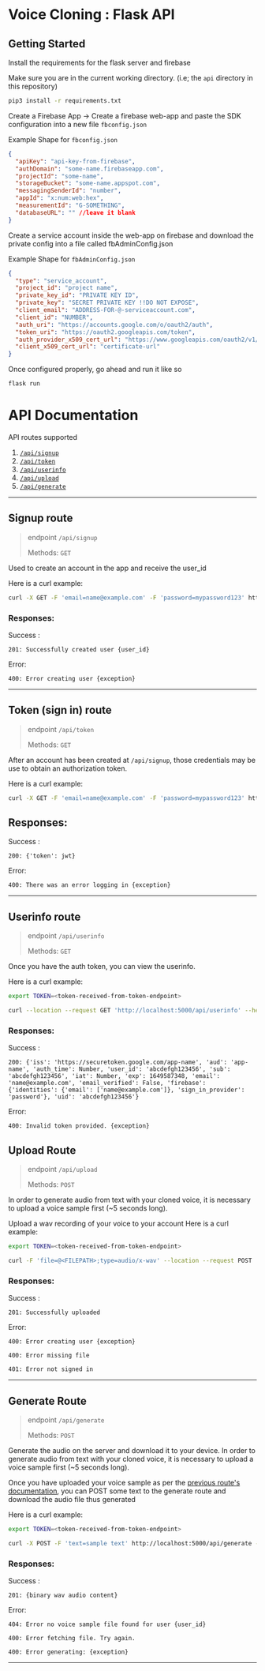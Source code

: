 # Voice Cloning : Flask API

## Getting Started 

Install the requirements for the flask server and firebase

Make sure you are in the current working directory. (i.e; the `api` directory in this repository)

```bash
pip3 install -r requirements.txt
```
Create a Firebase App -> Create a firebase web-app and paste the SDK configuration into a new file `fbconfig.json`

Example Shape for `fbconfig.json` 
```json
{
  "apiKey": "api-key-from-firebase",
  "authDomain": "some-name.firebaseapp.com",
  "projectId": "some-name",
  "storageBucket": "some-name.appspot.com",
  "messagingSenderId": "number",
  "appId": "x:num:web:hex",
  "measurementId": "G-SOMETHING",
  "databaseURL": "" //leave it blank
}
```
Create a service account inside the web-app on firebase and download the private config into a file called fbAdminConfig.json

Example Shape for `fbAdminConfig.json` 
```json
{
  "type": "service_account",
  "project_id": "project name",
  "private_key_id": "PRIVATE KEY ID",
  "private_key": "SECRET PRIVATE KEY !!DO NOT EXPOSE",
  "client_email": "ADDRESS-FOR-@-serviceaccount.com",
  "client_id": "NUMBER",
  "auth_uri": "https://accounts.google.com/o/oauth2/auth",
  "token_uri": "https://oauth2.googleapis.com/token",
  "auth_provider_x509_cert_url": "https://www.googleapis.com/oauth2/v1/certs",
  "client_x509_cert_url": "certificate-url"
}
```
Once configured properly, go ahead and run it like so 
```bash 
flask run
```
# API Documentation 

API routes supported
1. [`/api/signup`](#signup-route)
2. [`/api/token`](#token-sign-in-route)
3. [`/api/userinfo`](#userinfo-route)
4. [`/api/upload`](#upload-route)
5. [`/api/generate`](#generate-route)
----

## Signup route

> endpoint `/api/signup`
> 
> Methods: `GET`


Used to create an account in the app and receive the user_id

Here is a curl example:

```bash
curl -X GET -F 'email=name@example.com' -F 'password=mypassword123' http://localhost:5000/api/signup
```

### **Responses:**

Success :

`201: Successfully created user {user_id}`

Error: 

`400: Error creating user {exception}`

----

## Token (sign in) route

> endpoint `/api/token`
> 
> Methods: `GET`

After an account has been created at `/api/signup`,
those credentials may be use to obtain an authorization token.

Here is a curl example:

```bash
curl -X GET -F 'email=name@example.com' -F 'password=mypassword123' http://localhost:5000/api/token  
```

## **Responses:**

Success :

`200: {'token': jwt}`

Error: 

`400: There was an error logging in {exception}`

----
## Userinfo route

> endpoint `/api/userinfo`
> 
> Methods: `GET`
> 
Once you have the auth token, you can view the userinfo.

Here is a curl example:
```bash
export TOKEN=<token-received-from-token-endpoint>
```

```bash
curl --location --request GET 'http://localhost:5000/api/userinfo' --header "authorization: $TOKEN"
```

### **Responses:**

Success :

`200: {'iss': 'https://securetoken.google.com/app-name', 'aud': 'app-name', 'auth_time': Number, 'user_id': 'abcdefgh123456', 'sub': 'abcdefgh123456', 'iat': Number, 'exp': 1649587348, 'email': 'name@example.com', 'email_verified': False, 'firebase': {'identities': {'email': ['name@example.com']}, 'sign_in_provider': 'password'}, 'uid': 'abcdefgh123456'}`

Error:

`400: Invalid token provided. {exception}`

## Upload Route

> endpoint `/api/upload`
> 
> Methods: `POST`

In order to generate audio from text with your cloned voice, it is necessary to upload a voice sample first (~5 seconds long).

Upload a wav recording of your voice to your account
Here is a curl example:
```bash
export TOKEN=<token-received-from-token-endpoint>
```
```bash
curl -F 'file=@<FILEPATH>;type=audio/x-wav' --location --request POST 'http://localhost:5000/api/upload' --header "authorization: $TOKEN"
```

### **Responses:**

Success :

`201: Successfully uploaded`

Error: 

`400: Error creating user {exception}`

`400: Error missing file`

`401: Error not signed in`

----

## Generate Route

> endpoint `/api/generate`
> 
> Methods: `POST`

Generate the audio on the server and download it to your device.
In order to generate audio from text with your cloned voice, it is necessary to upload a voice sample first (~5 seconds long).

Once you have uploaded your voice sample as per the [previous route's documentation](#upload-route), you can POST some text to the generate route and download the audio file thus generated

Here is a curl example:
```bash
export TOKEN=<token-received-from-token-endpoint>
```

```bash
curl -X POST -F 'text=sample text' http://localhost:5000/api/generate --header "authorization: $TOKEN" --output downloaded_audio.wav
```

### **Responses:**

Success :

`201: {binary wav audio content}`

Error: 

`404: Error no voice sample file found for user {user_id}`

`400: Error fetching file. Try again.`

`400: Error generating: {exception}`

----
